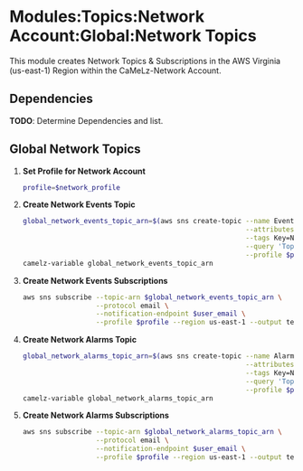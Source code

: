 # Modules:Topics:Network Account:Global:Network Topics

This module creates Network Topics & Subscriptions in the AWS Virginia (us-east-1) Region within the
CaMeLz-Network Account.


## Dependencies

**TODO**: Determine Dependencies and list.

## Global Network Topics

1. **Set Profile for Network Account**

    ```bash
    profile=$network_profile
    ```

1. **Create Network Events Topic**

    ```bash
    global_network_events_topic_arn=$(aws sns create-topic --name Events \
                                                           --attributes "DisplayName=CMLN Events" \
                                                           --tags Key=Name,Value=Network-Events-Topic Key=Company,Value=CaMeLz Key=Environment,Value=Network \
                                                           --query 'TopicArn' \
                                                           --profile $profile --region us-east-1 --output text)
    camelz-variable global_network_events_topic_arn
    ```

1. **Create Network Events Subscriptions**

    ```bash
    aws sns subscribe --topic-arn $global_network_events_topic_arn \
                      --protocol email \
                      --notification-endpoint $user_email \
                      --profile $profile --region us-east-1 --output text
    ```

1. **Create Network Alarms Topic**

    ```bash
    global_network_alarms_topic_arn=$(aws sns create-topic --name Alarms \
                                                           --attributes "DisplayName=CMLN Alarms" \
                                                           --tags Key=Name,Value=Network-Alarms-Topic Key=Company,Value=CaMeLz Key=Environment,Value=Network \
                                                           --query 'TopicArn' \
                                                           --profile $profile --region us-east-1 --output text)
    camelz-variable global_network_alarms_topic_arn
    ```

1. **Create Network Alarms Subscriptions**

    ```bash
    aws sns subscribe --topic-arn $global_network_alarms_topic_arn \
                      --protocol email \
                      --notification-endpoint $user_email \
                      --profile $profile --region us-east-1 --output text
    ```
